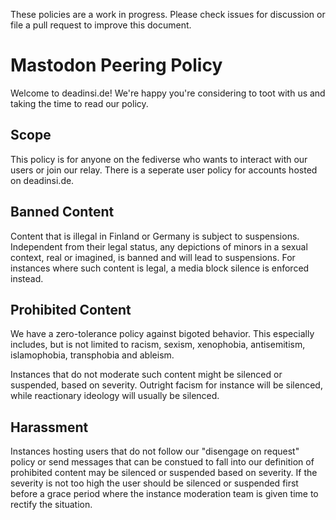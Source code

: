 These policies are a work in progress. Please check issues for discussion or file a pull request to improve this document.

# Mastodon Peering Policy

Welcome to deadinsi.de! We're happy you're considering to toot with us and taking the time to read our policy.

## Scope

This policy is for anyone on the fediverse who wants to interact with our users or join our relay. There is a seperate user policy for accounts hosted on deadinsi.de.

## Banned Content

Content that is illegal in Finland or Germany is subject to suspensions. Independent from their legal status, any depictions of minors in a sexual context, real or imagined, is banned and will lead to suspensions. For instances where such content is legal, a media block silence is enforced instead.

## Prohibited Content

We have a zero-tolerance policy against bigoted behavior. This especially includes, but is not limited to racism, sexism, xenophobia, antisemitism, islamophobia, transphobia and ableism.

Instances that do not moderate such content might be silenced or suspended, based on severity. Outright facism for instance will be silenced, while reactionary ideology will usually be silenced.

## Harassment

Instances hosting users that do not follow our "disengage on request" policy or send messages that can be constued to fall into our definition of prohibited content may be silenced or suspended based on severity. If the severity is not too high the user should be silenced or suspended first before a grace period where the instance moderation team is given time to rectify the situation.